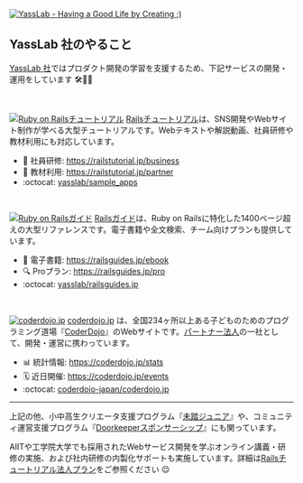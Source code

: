 [![YassLab - Having a Good Life by Creating ;)](https://i.gyazo.com/fadf98b71e1e9c7d1646eaa7c4216dd7.png)](https://yasslab.jp/ja/)

## YassLab 社のやること

[YassLab 社](https://yasslab.jp/ja/)ではプロダクト開発の学習を支援するため、下記サービスの開発・運用をしています 🛠💨✨

<br>

[![Ruby on Railsチュートリアル](https://yasslab.jp/img/header-railstutorial.png)](https://railsguides.jp/)
[Railsチュートリアル](http://railstutorial.jp/)は、SNS開発やWebサイト制作が学べる大型チュートリアルです。Webテキストや解説動画、社員研修や教材利用にも対応しています。

- :office: 社員研修: https://railstutorial.jp/business
- :school: 教材利用: https://railstutorial.jp/partner
- :octocat: [yasslab/sample_apps](https://github.com/yasslab/sample_apps)

<br>

[![Ruby on Railsガイド](https://yasslab.jp/img/header-railsguides.png)](https://railsguides.jp/)
[Railsガイド](https://railsguides.jp/)は、Ruby on Railsに特化した1400ページ超えの大型リファレンスです。電子書籍や全文検索、チーム向けプランも提供しています。
- :open_book: 電子書籍: https://railsguides.jp/ebook
- :mag: Proプラン: https://railsguides.jp/pro
- :octocat: [yasslab/railsguides.jp](https://github.com/yasslab/railsguides.jp)

<br>

[![coderdojo.jp](https://yasslab.jp/img/header-coderdojo-japan.png)](https://coderdojo.jp/)
[coderdojo.jp](https://coderdojo.jp/) は、全国234ヶ所以上ある子どものためのプログラミング道場『[CoderDojo](https://coderdojo.jp/)』のWebサイトです。[パートナー法人](https://coderdojo.jp/#partners)の一社として、開発・運営に携わっています。
- :bar_chart: 統計情報: https://coderdojo.jp/stats
- :spiral_calendar: 近日開催: https://coderdojo.jp/events
- :octocat: [coderdojo-japan/coderdojo.jp](https://github.com/coderdojo-japan/coderdojo.jp)

-----

上記の他、小中高生クリエータ支援プログラム『[未踏ジュニア](https://jr.mitou.org/)』や、コミュニティ運営支援プログラム『[Doorkeeperスポンサーシップ](https://yasslab.jp/ja/doorkeeper/)』にも関っています。

AIITや工学院大学でも採用されたWebサービス開発を学ぶオンライン講義・研修の実施、および社内研修の内製化サポートも実施しています。詳細は[Railsチュートリアル法人プラン](https://railstutorial.jp/business)をご参照ください :relieved: 
